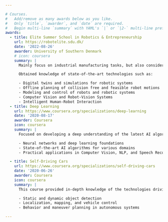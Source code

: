 ```yaml
---

# Courses.
#   Add/remove as many awards below as you like.
#   Only `title`, `awarder`, and `date` are required.
#   Begin multi-line `summary` with YAML's `|` or `|2-` multi-line prefix and indent 2 spaces below.
awards:
  - title: Elite Summer School in Robotics & Entrepreneurship
    url: https://robotelite.sdu.dk/
    date: '2022-08-26'
    awarder: University of Southern Denmark
    # icon: coursera
    summary: |
      Mainly focus on industrial manufacturing tasks, but also consider tasks within service robotics and robotics for medical applications. The topics were taught by leading Danish and international scientists. There will also be company presentations from the Odense Robotics Cluster and entrepreneur contributions outlining experiences with starting a knowledge based robotic company.

      Obtained knowledge of state-of-the-art technologies such as:

      - Digital twins and simulations for robotic systems 
      - Offline planning of collision free and feasible robot motions 
      - Modeling and control of robots and robotic systems  
      - Computer Vision and Robot-Vision Systems 
      - Intelligent Human-Robot Interaction
  - title: Deep Learning
    url: https://www.coursera.org/specializations/deep-learning
    date: '2020-08-17'
    awarder: Coursera
    icon: coursera
    summary: |
      Focused on developing a deep understanding of the latest AI algorithms, this course covered foundational to advanced topics in deep learning. The program emphasized applications in Computer Vision, Natural Language Processing, and Speech Recognition, preparing learners for cutting-edge AI development. Key areas of expertise gained include:

      - Neural networks and deep learning foundations
      - State-of-the-art AI algorithms for various domains
      - Practical applications in Computer Vision, NLP, and Speech Recognition

  - title: Self-Driving Cars
    url: https://www.coursera.org/specializations/self-driving-cars
    date: '2020-06-26'
    awarder: Coursera
    icon: coursera
    summary: |
      This course provided in-depth knowledge of the technologies driving the self-driving car industry. Through hands-on projects with real autonomous vehicle data and a realistic driving environment simulator (CARLA), Key areas of expertise gained include:

      - Static and dynamic object detection
      - Localization, mapping, and vehicle control
      - Behavior and maneuver planning in autonomous systems

---
```



